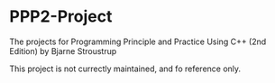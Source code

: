 # PPP2-Project

The projects for Programming Principle and Practice Using C++ (2nd Edition) by Bjarne Stroustrup

This project is not currectly maintained, and fo reference only.